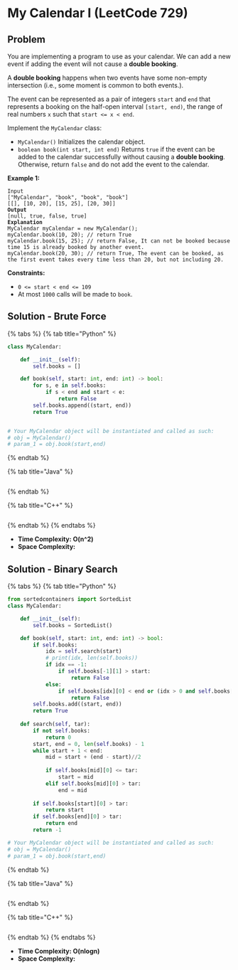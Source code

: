 # My Calendar I (LeetCode 729)

## Problem

You are implementing a program to use as your calendar. We can add a new event if adding the event will not cause a **double booking**.

A **double booking** happens when two events have some non-empty intersection (i.e., some moment is common to both events.).

The event can be represented as a pair of integers `start` and `end` that represents a booking on the half-open interval `[start, end)`, the range of real numbers `x` such that `start <= x < end`.

Implement the `MyCalendar` class:

* `MyCalendar()` Initializes the calendar object.
* `boolean book(int start, int end)` Returns `true` if the event can be added to the calendar successfully without causing a **double booking**. Otherwise, return `false` and do not add the event to the calendar.

&#x20;

**Example 1:**

<pre><code>Input
["MyCalendar", "book", "book", "book"]
[[], [10, 20], [15, 25], [20, 30]]
<strong>Output
</strong>[null, true, false, true]
<strong>Explanation
</strong>MyCalendar myCalendar = new MyCalendar();
myCalendar.book(10, 20); // return True
myCalendar.book(15, 25); // return False, It can not be booked because time 15 is already booked by another event.
myCalendar.book(20, 30); // return True, The event can be booked, as the first event takes every time less than 20, but not including 20.
</code></pre>

&#x20;

**Constraints:**

* `0 <= start < end <= 109`
* At most `1000` calls will be made to `book`.

## Solution - Brute Force

{% tabs %}
{% tab title="Python" %}
```python
class MyCalendar:

    def __init__(self):
        self.books = []

    def book(self, start: int, end: int) -> bool:
        for s, e in self.books:
            if s < end and start < e:
                return False
        self.books.append((start, end))
        return True


# Your MyCalendar object will be instantiated and called as such:
# obj = MyCalendar()
# param_1 = obj.book(start,end)
```
{% endtab %}

{% tab title="Java" %}
```java
```
{% endtab %}

{% tab title="C++" %}
```cpp
```
{% endtab %}
{% endtabs %}

* **Time Complexity: O(n^2)**
* **Space Complexity:**



## Solution - Binary Search

{% tabs %}
{% tab title="Python" %}
```python
from sortedcontainers import SortedList
class MyCalendar:

    def __init__(self):
        self.books = SortedList()

    def book(self, start: int, end: int) -> bool:
        if self.books:
            idx = self.search(start)
            # print(idx, len(self.books))
            if idx == -1:
                if self.books[-1][1] > start:
                    return False
            else:
                if self.books[idx][0] < end or (idx > 0 and self.books[idx - 1][1] > start):
                    return False
        self.books.add((start, end))
        return True
    
    def search(self, tar):
        if not self.books:
            return 0
        start, end = 0, len(self.books) - 1
        while start + 1 < end:
            mid = start + (end - start)//2
            
            if self.books[mid][0] <= tar:
                start = mid
            elif self.books[mid][0] > tar:
                end = mid
        
        if self.books[start][0] > tar:
            return start
        if self.books[end][0] > tar:
            return end
        return -1

# Your MyCalendar object will be instantiated and called as such:
# obj = MyCalendar()
# param_1 = obj.book(start,end)
```
{% endtab %}

{% tab title="Java" %}
```java
```
{% endtab %}

{% tab title="C++" %}
```cpp
```
{% endtab %}
{% endtabs %}

* **Time Complexity: O(nlogn)**
* **Space Complexity:**
